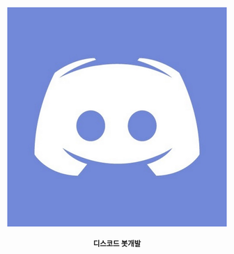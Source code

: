 <div align="center">
    <br/>
    <br/>
    <img src="https://github.com/Cdohyeon/discord-bot/blob/master/img/img.jpg?raw=true" alt="sinamon" />
    <h3>디스코드 봇개발</h3>
    <br/>
    <br/>
</div>

